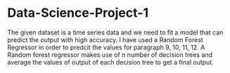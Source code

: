 # Data-Science-Project-1

The given dataset is a time series data and we need to fit a model that can predict the output with high accuracy. I have used a Random Forest Regressor in order to predcit the values for paragraph 9, 10, 11, 12. A Random forest regressor makes use of n number of decision trees and average the values of output of each decision tree to get a final output.
